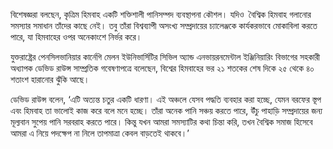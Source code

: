 বিশেষজ্ঞরা বলছেন, কৃত্রিম হিমবাহ একটি শক্তিশালী পানিসম্পদ ব্যবস্থাপনা কৌশল। যদিও  বৈশ্বিক হিমবাহ গলানোর সমস্যার সমাধান তাঁদের কাছে নেই। তবু তাঁরা বিশ্বব্যাপী অসংখ্য সম্প্রদায়ের চ্যালেঞ্জকে কার্যকরভাবে মোকাবিলা করতে পারে, যা হিমবাহের ওপর অনেকাংশে নির্ভর করে।

যুক্তরাষ্ট্রের পেনসিলভানিয়ার কার্নেগি মেলন ইউনিভার্সিটির সিভিল অ্যান্ড এনভায়রনমেন্টাল ইঞ্জিনিয়ারিং বিভাগের সহকারী অধ্যাপক ডেভিড রাউন্স সাম্প্রতিক গবেষণাপত্রে বলেছেন, বিশ্বের হিমবাহের ভর ২১ শতকের শেষ দিকে ২৫ থেকে ৪০ শতাংশ হারানোর ঝুঁকি আছে।

ডেভিড রাউন্স বলেন, ‘এটি অত্যন্ত চতুর একটি ধারণা। এই অঞ্চলে যেসব পদ্ধতি ব্যবহার করা হচ্ছে, যেমন বরফের স্তূপ এবং হিমবাহ তা ভালোই কাজ করে বলে মনে হচ্ছে। তাঁরা অনেক পানি সঞ্চয় করতে পারে, উঁচু পাহাড়ি সম্প্রদায়ের জন্য মূল্যবান সুপেয় পানি সরবরাহ করতে পারে। কিন্তু যখন আমরা সমস্যাটির কথা চিন্তা করি, তখন বৈশ্বিক সমাজ হিসেবে আমরা এ নিয়ে পদক্ষেপ না নিলে তাপমাত্রা কেবল বাড়তেই থাকবে।’
